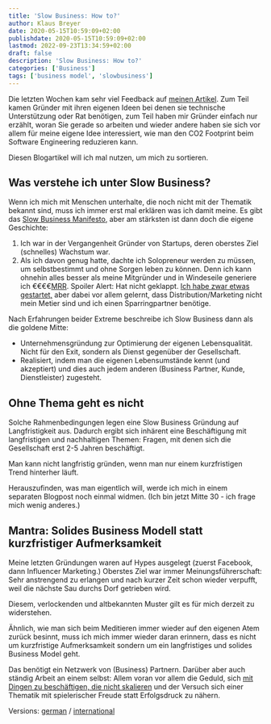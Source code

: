```yaml
---
title: 'Slow Business: How to?'
author: Klaus Breyer
date: 2020-05-15T10:59:09+02:00
publishdate: 2020-05-15T10:59:09+02:00
lastmod: 2022-09-23T13:34:59+02:00
draft: false
description: 'Slow Business: How to?'
categories: ['Business']
tags: ['business model', 'slowbusiness']
---
```




Die letzten Wochen kam sehr viel Feedback auf [meinen Artikel](../20200416slow-business-climate-tech). Zum Teil kamen Gründer mit ihren eigenen Ideen bei denen sie technische Unterstützung oder Rat benötigen, zum Teil haben mir Gründer einfach nur erzählt, woran Sie gerade so arbeiten und wieder andere haben sie sich vor allem für meine eigene Idee interessiert, wie man den CO2 Footprint beim Software Engineering reduzieren kann.

Diesen Blogartikel will ich mal nutzen, um mich zu sortieren.
  ## Was verstehe ich unter Slow Business?
Wenn ich mich mit Menschen unterhalte, die noch nicht mit der Thematik bekannt sind, muss ich immer erst mal erklären was ich damit meine. Es gibt das [Slow Business Manifesto](https://www.mnn.com/money/sustainable-business-practices/stories/slow-business-a-manifesto-for-reclaiming-our-lives), aber am stärksten ist dann doch die eigene Geschichte:
  <!-- wp:list {"ordered":true} -->
1. Ich war in der Vergangenheit Gründer von Startups, deren oberstes Ziel (schnelles) Wachstum war.
1. Als ich davon genug hatte, dachte ich Solopreneur werden zu müssen, um selbstbestimmt und ohne Sorgen leben zu können. Denn ich kann ohnehin alles besser als meine Mitgründer und in Windeseile generiere ich €€€€[MRR](https://en.wikipedia.org/wiki/Revenue_stream#Recurring_revenue). Spoiler Alert: Hat nicht geklappt. [Ich habe zwar etwas gestartet,](../20200331cloudlog) aber dabei vor allem gelernt, dass Distribution/Marketing nicht mein Metier sind und ich einen Sparringpartner benötige.


Nach Erfahrungen beider Extreme beschreibe ich Slow Business dann als die goldene Mitte:

- Unternehmensgründung zur Optimierung der eigenen Lebensqualität. Nicht für den Exit, sondern als Dienst gegenüber der Gesellschaft.
- Realisiert, indem man die eigenen Lebensumstände kennt (und akzeptiert) und dies auch jedem anderen (Business Partner, Kunde, Dienstleister) zugesteht.

 ## Ohne Thema geht es nicht
Solche Rahmenbedingungen legen eine Slow Business Gründung auf Langfristigkeit aus.
Dadurch ergibt sich inhärent eine Beschäftigung mit langfristigen und nachhaltigen Themen: Fragen, mit denen sich die Gesellschaft erst 2-5 Jahren beschäftigt.
  <!-- wp:quote {"className":"is-style-large"} -->
Man kann nicht langfristig gründen, wenn man nur einem kurzfristigen Trend hinterher läuft.

Herauszufinden, was man eigentlich will, werde ich mich in einem separaten Blogpost noch einmal widmen. (Ich bin jetzt Mitte 30 - ich frage mich wenig anderes.)
  ## Mantra: Solides Business Modell statt kurzfristiger Aufmerksamkeit
Meine letzten Gründungen waren auf Hypes ausgelegt (zuerst Facebook, dann Influencer Marketing.) Oberstes Ziel war immer Meinungsführerschaft: Sehr anstrengend zu erlangen und nach kurzer Zeit schon wieder verpufft, weil die nächste Sau durchs Dorf getrieben wird.

Diesem, verlockenden und altbekannten Muster gilt es für mich derzeit zu widerstehen.

Ähnlich, wie man sich beim Meditieren immer wieder auf den eigenen Atem zurück besinnt, muss ich mich immer wieder daran erinnern, dass es nicht um kurzfristige Aufmerksamkeit sondern um ein langfristiges und solides Business Model geht.

Das benötigt ein Netzwerk von (Business) Partnern. Darüber aber auch ständig Arbeit an einem selbst: Allem voran vor allem die Geduld, sich [mit Dingen zu beschäftigen, die nicht skalieren](http://paulgraham.com/ds.html) und der Versuch sich einer Thematik mit spielerischer Freude statt Erfolgsdruck zu nähern.
  <!-- wp:paragraph {"align":"right"} -->
Versions: [german](../20200515slow-business-how-to-) / [international](../20200515slow-business-how-to-)

